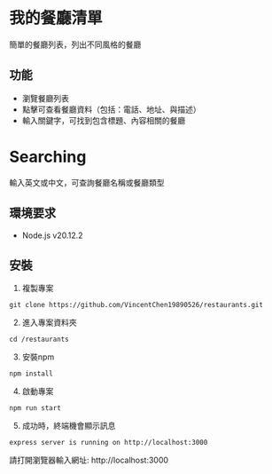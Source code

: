 # 我的餐廳清單
簡單的餐廳列表，列出不同風格的餐廳

##  功能
* 瀏覽餐廳列表
* 點擊可查看餐廳資料（包括：電話、地址、與描述）
* 輸入關鍵字，可找到包含標題、內容相關的餐廳

# Searching
輸入英文或中文，可查詢餐廳名稱或餐廳類型

## 環境要求
* Node.js v20.12.2

## 安裝

1. 複製專案

```
git clone https://github.com/VincentChen19890526/restaurants.git
```

2. 進入專案資料夾

```
cd /restaurants
```

3. 安裝npm

```
npm install
```

4. 啟動專案

```
npm run start
```

5. 成功時，終端機會顯示訊息

```
express server is running on http://localhost:3000
```

請打開瀏覽器輸入網址: http://localhost:3000
